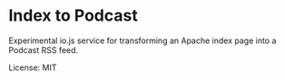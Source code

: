 # Index to Podcast
Experimental io.js service for transforming an Apache index page into a Podcast RSS feed.


License: MIT
